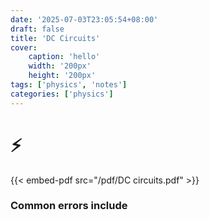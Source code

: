 ```yaml
---
date: '2025-07-03T23:05:54+08:00'
draft: false
title: 'DC Circuits'
cover: 
    caption: 'hello'
    width: '200px' 
    height: '200px' 
tags: ['physics', 'notes']
categories: ['physics']
---
```

# ⚡️
{{< embed-pdf src="/pdf/DC circuits.pdf" >}}

### Common errors include